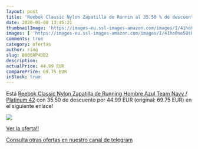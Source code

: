```yaml
---
layout: post
title: 'Reebok Classic Nylon Zapatilla de Runnin al 35.50 % de descuento'
date: 2020-01-08 13:45:21
thumbnailImage: 'https://images-eu.ssl-images-amazon.com/images/I/41ho0ne58tL._SL200_.jpg'
images: [ 'https://images-eu.ssl-images-amazon.com/images/I/41ho0ne58tL._SL200_.jpg' ]
comments: true
category: ofertas
author: ring
slug: B000AP4DB2
description:
actualPrice: 44.99 EUR
comparePrice: 69.75 EUR
inStock: true
---
```


Está [Reebok Classic Nylon Zapatilla de Running Hombre  Azul  Team Navy / Platinum   42](https://www.amazon.com/dp/B000AP4DB2/?tag=redken08-20) con 35.50 de descuento por 44.99 EUR (original: 69.75 EUR) en el siguiente enlace!

[![](https://images-eu.ssl-images-amazon.com/images/I/41ho0ne58tL._SL200_.jpg)](https://www.amazon.com/dp/B000AP4DB2/?tag=redken08-20)

[Ver la oferta!!](https://www.amazon.com/dp/B000AP4DB2/?tag=redken08-20)

[Consulta otras ofertas en nuestro canal de telegram](https://t.me/s/ofertas25)
